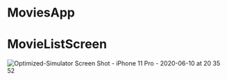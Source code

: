 # MoviesApp

# MovieListScreen

![Optimized-Simulator Screen Shot - iPhone 11 Pro - 2020-06-10 at 20 35 52](https://user-images.githubusercontent.com/10250978/84271388-9dbe6e80-ab5e-11ea-8d3b-29cb092e5840.png)
